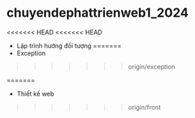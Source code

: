 # chuyendephattrienweb1_2024
<<<<<<< HEAD
<<<<<<< HEAD
- Lập trình hướng đối tượng
=======
- Exception
>>>>>>> origin/exception
 
=======
- Thiết kế web
>>>>>>> origin/front
